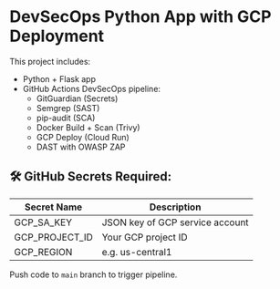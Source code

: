 # DevSecOps Python App with GCP Deployment

This project includes:

- Python + Flask app
- GitHub Actions DevSecOps pipeline:
  - GitGuardian (Secrets)
  - Semgrep (SAST)
  - pip-audit (SCA)
  - Docker Build + Scan (Trivy)
  - GCP Deploy (Cloud Run)
  - DAST with OWASP ZAP

## 🛠 GitHub Secrets Required:

| Secret Name       | Description |
|-------------------|-------------|
| GCP_SA_KEY         | JSON key of GCP service account |
| GCP_PROJECT_ID     | Your GCP project ID |
| GCP_REGION         | e.g. us-central1 |

Push code to `main` branch to trigger pipeline.
